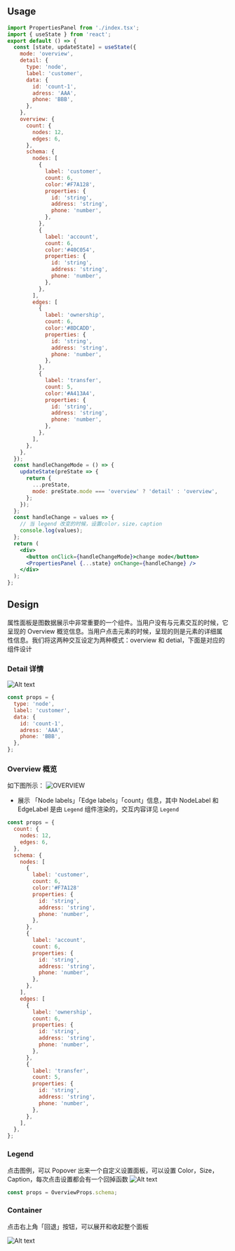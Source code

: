 ## Usage

```jsx
import PropertiesPanel from './index.tsx';
import { useState } from 'react';
export default () => {
  const [state, updateState] = useState({
    mode: 'overview',
    detail: {
      type: 'node',
      label: 'customer',
      data: {
        id: 'count-1',
        adress: 'AAA',
        phone: 'BBB',
      },
    },
    overview: {
      count: {
        nodes: 12,
        edges: 6,
      },
      schema: {
        nodes: [
          {
            label: 'customer',
            count: 6,
            color:'#F7A128',
            properties: {
              id: 'string',
              address: 'string',
              phone: 'number',
            },
          },
          {
            label: 'account',
            count: 6,
            color:'#40C054',
            properties: {
              id: 'string',
              address: 'string',
              phone: 'number',
            },
          },
        ],
        edges: [
          {
            label: 'ownership',
            count: 6,
            color:'#8DCADD',
            properties: {
              id: 'string',
              address: 'string',
              phone: 'number',
            },
          },
          {
            label: 'transfer',
            count: 5,
            color:'#A413A4',
            properties: {
              id: 'string',
              address: 'string',
              phone: 'number',
            },
          },
        ],
      },
    },
  });
  const handleChangeMode = () => {
    updateState(preState => {
      return {
        ...preState,
        mode: preState.mode === 'overview' ? 'detail' : 'overview',
      };
    });
  };
  const handleChange = values => {
    // 当 legend 改变的时候，设置color，size，caption
    console.log(values);
  };
  return (
    <div>
      <button onClick={handleChangeMode}>change mode</button>
      <PropertiesPanel {...state} onChange={handleChange} />
    </div>
  );
};
```

## Design

属性面板是图数据展示中非常重要的一个组件。当用户没有与元素交互的时候，它呈现的 Overview 概览信息。当用户点击元素的时候，呈现的则是元素的详细属性信息。我们将这两种交互设定为两种模式：overview 和 detial，下面是对应的组件设计

### Detail 详情

![Alt text](./images/node-properties.png)

```jsx | pure
const props = {
  type: 'node',
  label: 'customer',
  data: {
    id: 'count-1',
    adress: 'AAA',
    phone: 'BBB',
  },
};
```

### Overview 概览

如下图所示：
![OVERVIEW](./images/overview.png)

- 展示 「Node labels」「Edge labels」「count」信息，其中 NodeLabel 和 EdgeLabel 是由 `Legend` 组件渲染的，交互内容详见 `Legend`

```jsx | pure
const props = {
  count: {
    nodes: 12,
    edges: 6,
  },
  schema: {
    nodes: [
      {
        label: 'customer',
        count: 6,
        color:'#F7A128'
        properties: {
          id: 'string',
          address: 'string',
          phone: 'number',
        },
      },
      {
        label: 'account',
        count: 6,
        properties: {
          id: 'string',
          address: 'string',
          phone: 'number',
        },
      },
    ],
    edges: [
      {
        label: 'ownership',
        count: 6,
        properties: {
          id: 'string',
          address: 'string',
          phone: 'number',
        },
      },
      {
        label: 'transfer',
        count: 5,
        properties: {
          id: 'string',
          address: 'string',
          phone: 'number',
        },
      },
    ],
  },
};
```

### Legend

点击图例，可以 Popover 出来一个自定义设置面板，可以设置 Color，Size，Caption，每次点击设置都会有一个回掉函数
![Alt text](./images/legend.png)

```jsx | pure
const props = OverviewProps.schema;
```

### Container

点击右上角「回退」按钮，可以展开和收起整个面板

![Alt text](./images/button.png)
